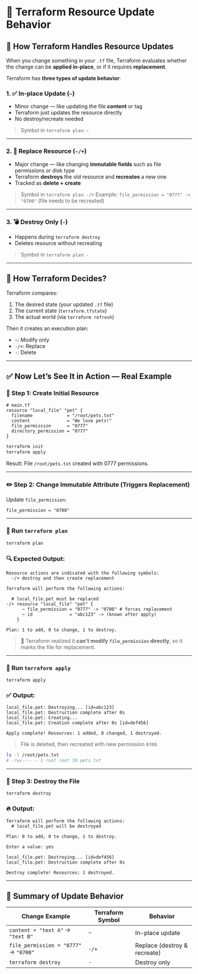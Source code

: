 # 🔁 Terraform Resource Update Behavior

## 🧠 How Terraform Handles Resource Updates

When you change something in your `.tf` file, Terraform evaluates whether the change can be **applied in-place**, or if it requires **replacement**.

Terraform has **three types of update behavior**:

### 1. ✅ In-place Update (`~`)

- Minor change — like updating the file **content** or tag
- Terraform just updates the resource directly
- No destroy/recreate needed

> Symbol in `terraform plan`: `~`

---

### 2. 🔁 Replace Resource (`-/+`)

- Major change — like changing **immutable fields** such as file permissions or disk type
- Terraform **destroys** the old resource and **recreates** a new one
- Tracked as **delete + create**

> Symbol in `terraform plan`: `-/+`
> Example: `file_permission = "0777" -> "0700"` (file needs to be recreated)

---

### 3. 💣 Destroy Only (`-`)

- Happens during `terraform destroy`
- Deletes resource without recreating

> Symbol in `terraform plan`: `-`

---

## 🔎 How Terraform Decides?

Terraform compares:

1. The desired state (your updated `.tf` file)
2. The current state (`terraform.tfstate`)
3. The actual world (via `terraform refresh`)

Then it creates an execution plan:

- `~`: Modify only
- `-/+`: Replace
- `-`: Delete

---

## ✅ Now Let’s See It in Action — Real Example

### 📝 Step 1: Create Initial Resource

```hcl
# main.tf
resource "local_file" "pet" {
  filename             = "/root/pets.txt"
  content              = "We love pets!"
  file_permission      = "0777"
  directory_permission = "0777"
}
```

```bash
terraform init
terraform apply
```

Result: File `/root/pets.txt` created with 0777 permissions.

---

### ✏️ Step 2: Change Immutable Attribute (Triggers Replacement)

Update `file_permission`:

```hcl
file_permission = "0700"
```

---

### 📘 Run `terraform plan`

```bash
terraform plan
```

### 🔍 Expected Output:

```text
Resource actions are indicated with the following symbols:
  -/+ destroy and then create replacement

Terraform will perform the following actions:

  # local_file.pet must be replaced
-/+ resource "local_file" "pet" {
      ~ file_permission = "0777" -> "0700" # forces replacement
      ~ id              = "abc123" -> (known after apply)
    }

Plan: 1 to add, 0 to change, 1 to destroy.
```

> 🧠 Terraform realized it **can't modify `file_permission` directly**, so it marks the file for replacement.

---

### 🚀 Run `terraform apply`

```bash
terraform apply
```

### ✅ Output:

```text
local_file.pet: Destroying... [id=abc123]
local_file.pet: Destruction complete after 0s
local_file.pet: Creating...
local_file.pet: Creation complete after 0s [id=def456]

Apply complete! Resources: 1 added, 0 changed, 1 destroyed.
```

> File is deleted, then recreated with new permission `0700`.

```bash
ls -l /root/pets.txt
# -rwx------ 1 root root 30 pets.txt
```

---

### 🧨 Step 3: Destroy the File

```bash
terraform destroy
```

### 🔥 Output:

```text
Terraform will perform the following actions:
  # local_file.pet will be destroyed

Plan: 0 to add, 0 to change, 1 to destroy.

Enter a value: yes

local_file.pet: Destroying... [id=def456]
local_file.pet: Destruction complete after 0s

Destroy complete! Resources: 1 destroyed.
```

---

## 🧠 Summary of Update Behavior

| Change Example                        | Terraform Symbol | Behavior                     |
| ------------------------------------- | ---------------- | ---------------------------- |
| `content = "text A"` → `"text B"`     | `~`              | In-place update              |
| `file_permission = "0777"` → `"0700"` | `-/+`            | Replace (destroy & recreate) |
| `terraform destroy`                   | `-`              | Destroy only                 |
